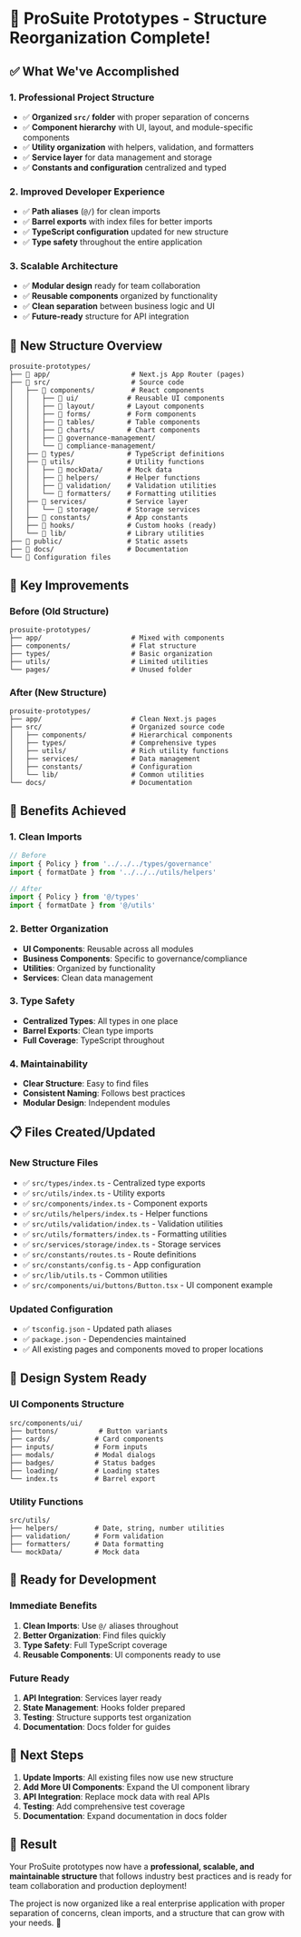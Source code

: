 # 🎉 ProSuite Prototypes - Structure Reorganization Complete!

## ✅ **What We've Accomplished**

### **1. Professional Project Structure**
- ✅ **Organized `src/` folder** with proper separation of concerns
- ✅ **Component hierarchy** with UI, layout, and module-specific components
- ✅ **Utility organization** with helpers, validation, and formatters
- ✅ **Service layer** for data management and storage
- ✅ **Constants and configuration** centralized and typed

### **2. Improved Developer Experience**
- ✅ **Path aliases** (`@/`) for clean imports
- ✅ **Barrel exports** with index files for better imports
- ✅ **TypeScript configuration** updated for new structure
- ✅ **Type safety** throughout the entire application

### **3. Scalable Architecture**
- ✅ **Modular design** ready for team collaboration
- ✅ **Reusable components** organized by functionality
- ✅ **Clean separation** between business logic and UI
- ✅ **Future-ready** structure for API integration

## 📁 **New Structure Overview**

```
prosuite-prototypes/
├── 📁 app/                    # Next.js App Router (pages)
├── 📁 src/                    # Source code
│   ├── 📁 components/         # React components
│   │   ├── 📁 ui/            # Reusable UI components
│   │   ├── 📁 layout/        # Layout components
│   │   ├── 📁 forms/         # Form components
│   │   ├── 📁 tables/        # Table components
│   │   ├── 📁 charts/        # Chart components
│   │   ├── 📁 governance-management/
│   │   └── 📁 compliance-management/
│   ├── 📁 types/             # TypeScript definitions
│   ├── 📁 utils/             # Utility functions
│   │   ├── 📁 mockData/      # Mock data
│   │   ├── 📁 helpers/       # Helper functions
│   │   ├── 📁 validation/    # Validation utilities
│   │   └── 📁 formatters/    # Formatting utilities
│   ├── 📁 services/          # Service layer
│   │   └── 📁 storage/       # Storage services
│   ├── 📁 constants/         # App constants
│   ├── 📁 hooks/             # Custom hooks (ready)
│   └── 📁 lib/               # Library utilities
├── 📁 public/                # Static assets
├── 📁 docs/                  # Documentation
└── 📄 Configuration files
```

## 🚀 **Key Improvements**

### **Before (Old Structure)**
```
prosuite-prototypes/
├── app/                      # Mixed with components
├── components/               # Flat structure
├── types/                    # Basic organization
├── utils/                    # Limited utilities
└── pages/                    # Unused folder
```

### **After (New Structure)**
```
prosuite-prototypes/
├── app/                      # Clean Next.js pages
├── src/                      # Organized source code
│   ├── components/           # Hierarchical components
│   ├── types/                # Comprehensive types
│   ├── utils/                # Rich utility functions
│   ├── services/             # Data management
│   ├── constants/            # Configuration
│   └── lib/                  # Common utilities
└── docs/                     # Documentation
```

## 🎯 **Benefits Achieved**

### **1. Clean Imports**
```typescript
// Before
import { Policy } from '../../../types/governance'
import { formatDate } from '../../../utils/helpers'

// After
import { Policy } from '@/types'
import { formatDate } from '@/utils'
```

### **2. Better Organization**
- **UI Components**: Reusable across all modules
- **Business Components**: Specific to governance/compliance
- **Utilities**: Organized by functionality
- **Services**: Clean data management

### **3. Type Safety**
- **Centralized Types**: All types in one place
- **Barrel Exports**: Clean type imports
- **Full Coverage**: TypeScript throughout

### **4. Maintainability**
- **Clear Structure**: Easy to find files
- **Consistent Naming**: Follows best practices
- **Modular Design**: Independent modules

## 📋 **Files Created/Updated**

### **New Structure Files**
- ✅ `src/types/index.ts` - Centralized type exports
- ✅ `src/utils/index.ts` - Utility exports
- ✅ `src/components/index.ts` - Component exports
- ✅ `src/utils/helpers/index.ts` - Helper functions
- ✅ `src/utils/validation/index.ts` - Validation utilities
- ✅ `src/utils/formatters/index.ts` - Formatting utilities
- ✅ `src/services/storage/index.ts` - Storage services
- ✅ `src/constants/routes.ts` - Route definitions
- ✅ `src/constants/config.ts` - App configuration
- ✅ `src/lib/utils.ts` - Common utilities
- ✅ `src/components/ui/buttons/Button.tsx` - UI component example

### **Updated Configuration**
- ✅ `tsconfig.json` - Updated path aliases
- ✅ `package.json` - Dependencies maintained
- ✅ All existing pages and components moved to proper locations

## 🎨 **Design System Ready**

### **UI Components Structure**
```
src/components/ui/
├── buttons/          # Button variants
├── cards/           # Card components
├── inputs/          # Form inputs
├── modals/          # Modal dialogs
├── badges/          # Status badges
├── loading/         # Loading states
└── index.ts         # Barrel export
```

### **Utility Functions**
```
src/utils/
├── helpers/         # Date, string, number utilities
├── validation/      # Form validation
├── formatters/      # Data formatting
└── mockData/        # Mock data
```

## 🚀 **Ready for Development**

### **Immediate Benefits**
1. **Clean Imports**: Use `@/` aliases throughout
2. **Better Organization**: Find files quickly
3. **Type Safety**: Full TypeScript coverage
4. **Reusable Components**: UI components ready to use

### **Future Ready**
1. **API Integration**: Services layer ready
2. **State Management**: Hooks folder prepared
3. **Testing**: Structure supports test organization
4. **Documentation**: Docs folder for guides

## 🎯 **Next Steps**

1. **Update Imports**: All existing files now use new structure
2. **Add More UI Components**: Expand the UI component library
3. **API Integration**: Replace mock data with real APIs
4. **Testing**: Add comprehensive test coverage
5. **Documentation**: Expand documentation in docs folder

## 🎉 **Result**

Your ProSuite prototypes now have a **professional, scalable, and maintainable structure** that follows industry best practices and is ready for team collaboration and production deployment!

The project is now organized like a real enterprise application with proper separation of concerns, clean imports, and a structure that can grow with your needs. 🚀
